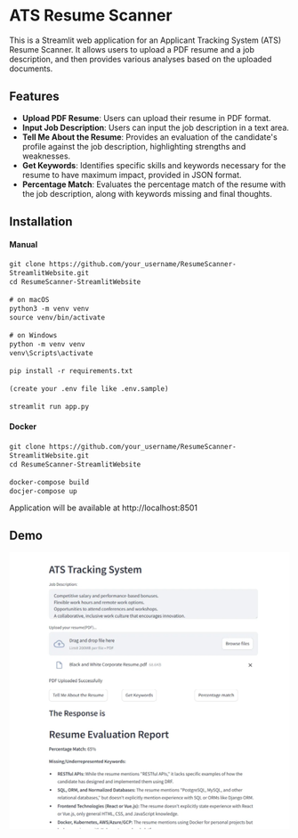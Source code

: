 # ATS Resume Scanner

This is a Streamlit web application for an Applicant Tracking System (ATS) Resume Scanner. It allows users to upload a PDF resume and a job description, and then provides various analyses based on the uploaded documents.

## Features

- **Upload PDF Resume**: Users can upload their resume in PDF format.
- **Input Job Description**: Users can input the job description in a text area.
- **Tell Me About the Resume**: Provides an evaluation of the candidate's profile against the job description, highlighting strengths and weaknesses.
- **Get Keywords**: Identifies specific skills and keywords necessary for the resume to have maximum impact, provided in JSON format.
- **Percentage Match**: Evaluates the percentage match of the resume with the job description, along with keywords missing and final thoughts.

## Installation

#### Manual
```
git clone https://github.com/your_username/ResumeScanner-StreamlitWebsite.git
cd ResumeScanner-StreamlitWebsite

# on macOS
python3 -m venv venv
source venv/bin/activate

# on Windows
python -m venv venv
venv\Scripts\activate

pip install -r requirements.txt

(create your .env file like .env.sample)

streamlit run app.py
```
#### Docker
``` 
git clone https://github.com/your_username/ResumeScanner-StreamlitWebsite.git
cd ResumeScanner-StreamlitWebsite

docker-compose build
docjer-compose up
```

Application will be available at http://localhost:8501

## Demo
![demo.png](demo.png)
